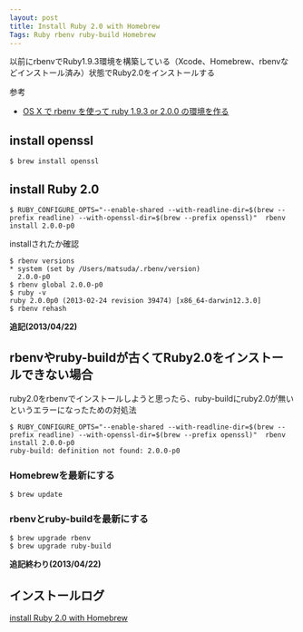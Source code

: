 ```yaml
---
layout: post
title: Install Ruby 2.0 with Homebrew
Tags: Ruby rbenv ruby-build Homebrew  
---
```

以前にrbenvでRuby1.9.3環境を構築している（Xcode、Homebrew、rbenvなどインストール済み）状態でRuby2.0をインストールする

参考

* [OS X で rbenv を使って ruby 1.9.3 or 2.0.0 の環境を作る](http://qiita.com/items/9dd797f42e7bea674705)

## install openssl

	$ brew install openssl

## install Ruby 2.0

	$ RUBY_CONFIGURE_OPTS="--enable-shared --with-readline-dir=$(brew --prefix readline) --with-openssl-dir=$(brew --prefix openssl)"  rbenv install 2.0.0-p0

installされたか確認

	$ rbenv versions 
	* system (set by /Users/matsuda/.rbenv/version)
	  2.0.0-p0
	$ rbenv global 2.0.0-p0
	$ ruby -v
	ruby 2.0.0p0 (2013-02-24 revision 39474) [x86_64-darwin12.3.0]
	$ rbenv rehash

**追記(2013/04/22)**

## rbenvやruby-buildが古くてRuby2.0をインストールできない場合


ruby2.0をrbenvでインストールしようと思ったら、ruby-buildにruby2.0が無いというエラーになったための対処法

	$ RUBY_CONFIGURE_OPTS="--enable-shared --with-readline-dir=$(brew --prefix readline) --with-openssl-dir=$(brew --prefix openssl)"  rbenv install 2.0.0-p0
	ruby-build: definition not found: 2.0.0-p0


### Homebrewを最新にする

	$ brew update

### rbenvとruby-buildを最新にする

	$ brew upgrade rbenv
	$ brew upgrade ruby-build

**追記終わり(2013/04/22)**

## インストールログ

[install Ruby 2.0 with Homebrew](https://gist.github.com/matsuda/5329935)
